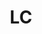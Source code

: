 ---
published:  false
post_id:    2019-LC
title:      LC
images:
  - ext:    01.jpg
    width:  2400
    height: 1802
    meta:   St. Lucia
---